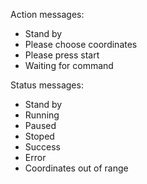 
Action messages: 
- Stand by
- Please choose coordinates
- Please press start
- Waiting for command

Status messages: 
- Stand by
- Running
- Paused
- Stoped
- Success
- Error
- Coordinates out of range

                  
